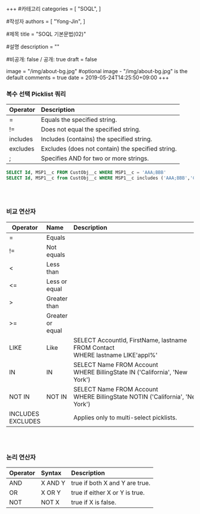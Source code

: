 +++
#카테고리
categories = [
    "SOQL",
]

#작성자
authors = [
    "Yong-Jin",
]

#제목
title = "SOQL 기본문법(02)"

#설명
description = ""

#비공개: false / 공개: true
draft = false


image = "/img/about-bg.jpg" #optional image - "/img/about-bg.jpg" is the default
comments = true
date = 2019-05-24T14:25:50+09:00
+++

<!-- 게시글 내용 -->
### 복수 선택 Picklist 쿼리
|Operator | Description|
|---|:---|
|=|Equals the specified string.|
|!=|Does not equal the specified string.|
|includes|Includes (contains) the specified string.|
|excludes|Excludes (does not contain) the specified string.|
|;|Specifies AND for two or more strings.|

```sql
SELECT Id, MSP1__c FROM CustObj__c WHERE MSP1__c = 'AAA;BBB'
SELECT Id, MSP1__c from CustObj__c WHERE MSP1__c includes ('AAA;BBB','CCC')
```
###### &nbsp;
### 비교 연산자
Operator | Name | Description
---|:---|:---
= | Equals | 
!= | Not equals | 
< | Less than | 
<= | Less or equal | 
> | Greater than | 
>= | Greater or equal | 
LIKE | Like | SELECT AccountId, FirstName, lastname <br/>FROM Contact <br/> WHERE lastname LIKE'appl%'
IN | IN | SELECT Name FROM Account <br/> WHERE BillingState IN ('California', 'New York')
NOT IN | NOT IN | SELECT Name FROM Account<br/>WHERE BillingState NOTIN ('California', 'New York')					
INCLUDES <br/> EXCLUDES| | Applies only to multi-select picklists.			


###### &nbsp;
### 논리 연산자
Operator | Syntax | Description
---|:---|:---
AND| X AND Y| true if both X and Y are true.
OR| X OR Y| true if either X or Y is true.
NOT| NOT X| true if X is false.


